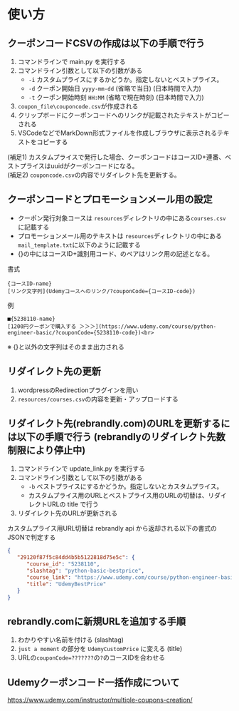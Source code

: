 # 使い方

## クーポンコードCSVの作成は以下の手順で行う

1. コマンドラインで main.py を実行する
2. コマンドライン引数として以下の引数がある
   - `-i` カスタムプライスにするかどうか。指定しないとベストプライス。
   - `-d` クーポン開始日 `yyyy-mm-dd` (省略で当日) (日本時間で入力)
   - `-t` クーポン開始時刻 `HH:MM` (省略で現在時刻) (日本時間で入力)
3. `coupon_file\couponcode.csv`が作成される
4. クリップボードにクーポンコードへのリンクが記載されたテキストがコピーされる
5. VSCodeなどでMarkDown形式ファイルを作成しブラウザに表示されるテキストをコピーする

(補足1) カスタムプライスで発行した場合、クーポンコードはコースID+連番、ベストプライスはuuidがクーポンコードになる。<br>
(補足2) `couponcode.csv`の内容でリダイレクト先を更新する。

## クーポンコードとプロモーションメール用の設定
- クーポン発行対象コースは `resources`ディレクトリの中にある`courses.csv`に記載する
- プロモーションメール用のテキストは `resources`ディレクトリの中にある`mail_template.txt`に以下のように記載する
- {}の中にはコースID+識別用コード、[]()のペアはリンク用の記述となる。

書式
```text
{コースID-name}
[リンク文字列](Udemyコースへのリンク/?couponCode={コースID-code})
```
例
```text
■{5238110-name}
[1200円クーポンで購入する ＞＞＞](https://www.udemy.com/course/python-engineer-basic/?couponCode={5238110-code})<br>
```
※ {}と[]()以外の文字列はそのまま出力される

## リダイレクト先の更新
1. wordpressのRedirectionプラグインを用い
2. `resources/courses.csv`の内容を更新・アップロードする

## リダイレクト先(rebrandly.com)のURLを更新するには以下の手順で行う (rebrandlyのリダイレクト先数制限により停止中)

1. コマンドラインで update_link.py を実行する
2. コマンドライン引数として以下の引数がある
   - `-b` ベストプライスにするかどうか。指定しないとカスタムプライス。
   - カスタムプライス用のURLとベストプライス用のURLの切替は、リダイレクトURLの title で行う
3. リダイレクト先のURLが更新される

カスタムプライス用URL切替は rebrandly api から返却される以下の書式のJSONで判定する

```json
{
   "29120f87f5c84dd4b5b5122818d75e5c": {
      "course_id": "5238110",
      "slashtag": "python-basic-bestprice",
      "course_link": "https://www.udemy.com/course/python-engineer-basic/",
      "title": "UdemyBestPrice"
   }
}
```

## rebrandly.comに新規URLを追加する手順

1. わかりやすい名前を付ける (slashtag)
2. `just a moment` の部分を `UdemyCustomPrice` に変える (title)
3. URLの`couponCode=???????`の`?`のコースIDを合わせる



## Udemyクーポンコード一括作成について

https://www.udemy.com/instructor/multiple-coupons-creation/
